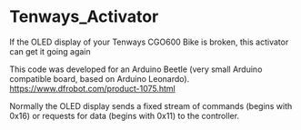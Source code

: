 # Tenways_Activator
If the OLED display of your Tenways CGO600 Bike is broken, this activator can get it going again

This code was developed for an Arduino Beetle (very small Arduino compatible board, based on Arduino Leonardo). 
https://www.dfrobot.com/product-1075.html

Normally the OLED display sends a fixed stream of commands (begins with 0x16) or requests for data (begins with 0x11) to the controller. 

